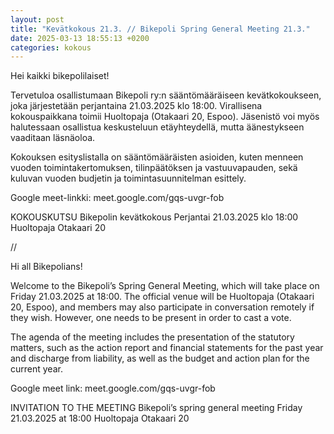 ```yaml
---
layout: post
title: "Kevätkokous 21.3. // Bikepoli Spring General Meeting 21.3."
date: 2025-03-13 18:55:13 +0200
categories: kokous
---
```


Hei kaikki bikepolilaiset!

Tervetuloa osallistumaan Bikepoli ry:n sääntömääräiseen kevätkokoukseen, joka järjestetään perjantaina 21.03.2025 klo 18:00. Virallisena kokouspaikkana toimii Huoltopaja (Otakaari 20, Espoo). Jäsenistö voi myös halutessaan osallistua keskusteluun etäyhteydellä, mutta äänestykseen vaaditaan läsnäoloa. 
 
Kokouksen esityslistalla on sääntömääräisten asioiden, kuten menneen vuoden toimintakertomuksen, tilinpäätöksen ja vastuuvapauden, sekä kuluvan vuoden budjetin ja toimintasuunnitelman esittely.
 
Google meet-linkki: meet.google.com/gqs-uvgr-fob

 
KOKOUSKUTSU 
Bikepolin kevätkokous 
Perjantai 21.03.2025 klo 18:00 
Huoltopaja Otakaari 20 

//

Hi all Bikepolians!

Welcome to the Bikepoli’s Spring General Meeting, which will take place on Friday 21.03.2025 at 18:00. The official venue will be Huoltopaja (Otakaari 20, Espoo), and members may also participate in conversation remotely if they wish. However, one needs to be present in order to cast a vote. 
 
The agenda of the meeting includes the presentation of the statutory matters, such as the action report and financial statements for the past year and discharge from liability, as well as the budget and action plan for the current year. 
 
Google meet link: meet.google.com/gqs-uvgr-fob
 
INVITATION TO THE MEETING 
Bikepoli’s spring general meeting 
Friday 21.03.2025 at 18:00 
Huoltopaja Otakaari 20
